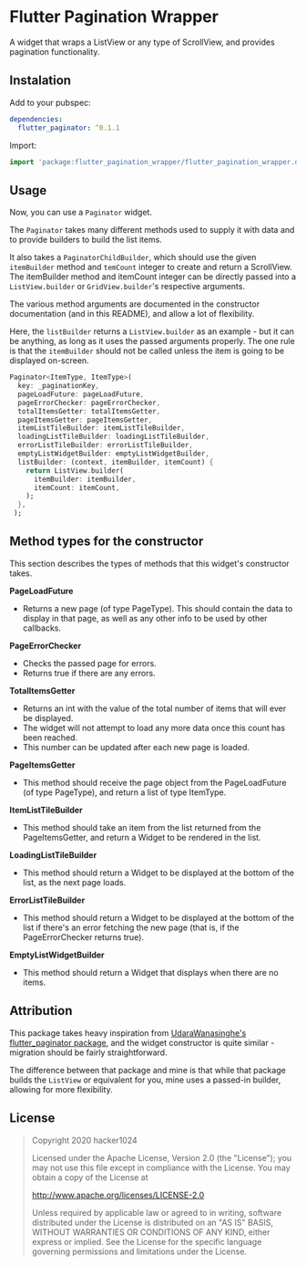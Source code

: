 # Flutter Pagination Wrapper

A widget that wraps a ListView or any type of ScrollView, and provides pagination functionality.

## Instalation
Add to your pubspec:
```yaml
dependencies:
  flutter_paginator: ^0.1.1
```

Import:
```dart
import 'package:flutter_pagination_wrapper/flutter_pagination_wrapper.dart';
```

## Usage
Now, you can use a `Paginator` widget.  

The `Paginator` takes many different methods used to supply it with data
and to provide builders to build the list items.

It also takes a `PaginatorChildBuilder`, which should use the
given `itemBuilder` method and `temCount` integer to create and return a
ScrollView. The itemBuilder method and itemCount integer can be directly
passed into a `ListView.builder` or `GridView.builder`'s respective arguments.

The various method arguments are documented in the constructor
documentation (and in this README), and allow a lot of flexibility.  

Here, the `listBuilder` returns a `ListView.builder` as an example - but it can be
anything, as long as it uses the passed arguments properly. The one rule is that
the `itemBuilder` should not be called unless the item is going to be displayed on-screen.
```dart
Paginator<ItemType, ItemType>(
  key: _paginationKey,
  pageLoadFuture: pageLoadFuture,
  pageErrorChecker: pageErrorChecker,
  totalItemsGetter: totalItemsGetter,
  pageItemsGetter: pageItemsGetter,
  itemListTileBuilder: itemListTileBuilder,
  loadingListTileBuilder: loadingListTileBuilder,
  errorListTileBuilder: errorListTileBuilder,
  emptyListWidgetBuilder: emptyListWidgetBuilder,
  listBuilder: (context, itemBuilder, itemCount) {
    return ListView.builder(
      itemBuilder: itemBuilder,
      itemCount: itemCount,
    );
  },
 );
```

## Method types for the constructor
This section describes the types of methods that this widget's constructor takes.

**PageLoadFuture**
* Returns a new page (of type PageType). This should contain the data
  to display in that page, as well as any other info to be used by other
  callbacks.

**PageErrorChecker**
* Checks the passed page for errors.
* Returns true if there are any errors.

**TotalItemsGetter**
* Returns an int with the value of the total number of items that
  will ever be displayed.
* The widget will not attempt to load any more data once this count
  has been reached.
* This number can be updated after each new page is loaded.

**PageItemsGetter**
* This method should receive the page object from the PageLoadFuture
  (of type PageType), and return a list of type ItemType.

**ItemListTileBuilder**
* This method should take an item from the list returned from the
  PageItemsGetter, and return a Widget to be rendered in the list.

**LoadingListTileBuilder**
* This method should return a Widget to be displayed at the bottom of
  the list, as the next page loads.

**ErrorListTileBuilder**
* This method should return a Widget to be displayed at the bottom of
  the list if there's an error fetching the new page (that is, if the
  PageErrorChecker returns true).

**EmptyListWidgetBuilder**
* This method should return a Widget that displays when there are no
  items.

## Attribution
This package takes heavy inspiration from [UdaraWanasinghe's flutter_paginator package](https://github.com/UdaraWanasinghe/FlutterPaginator),
and the widget constructor is quite similar - migration should be fairly straightforward.  

The difference between that package and mine is that while that package builds the `ListView` or equivalent for you, mine uses a passed-in builder, allowing for more flexibility.

## License
> Copyright 2020 hacker1024
>
> Licensed under the Apache License, Version 2.0 (the "License");
you may not use this file except in compliance with the License.
You may obtain a copy of the License at
>
> http://www.apache.org/licenses/LICENSE-2.0
>
> Unless required by applicable law or agreed to in writing, software
distributed under the License is distributed on an "AS IS" BASIS,
WITHOUT WARRANTIES OR CONDITIONS OF ANY KIND, either express or implied.
See the License for the specific language governing permissions and
limitations under the License.